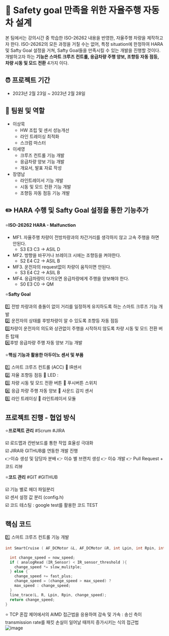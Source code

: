  # :car: Safety goal 만족을 위한 자율주행 자동차 설계 
본 팀에서는 강의시간 중 학습한 ISO-26262 내용을 반영한, 자율주행 차량을 제작하고자 한다.
ISO-26262의 모든 과정을 거칠 수는 없어, 특정 situation에 한정하여 HARA및 Safty Goal 설정을
거쳐, Safty Goal들을 만족시킬 수 있는 개발을 진행할 것이다. 개발하고자 하는 **기능은 스마트
크루즈 컨트롤, 응급차량 주행 양보, 조향등 자동 점등, 차량 시동 및 모드 전환** 4가지 이다.

## :alarm_clock: **프로젝트 기간**
- 2023년 2월 23일 ~ 2023년 2월 28일

## :construction_worker: **팀원 및 역할**
- 이상묵
  - HW 조립 및 센서 성능개선
  - 라인 트레이싱 최적화
  - 스크럼 마스터
- 이세영
  - 크루즈 컨트롤 기능 개발
  - 응급차량 양보 기능 개발
  - 개요서, 발표 자료 작성
- 장영남
  - 라인트레이서 기능 개발
  - 시동 및 모드 전환 기능 개발
  - 조향등 자동 점등 기능 개발

## :pencil2: HARA 수행 및 Safty Goal 설정을 통한 기능추가
  
:star:**ISO-26262 HARA - Malfunction**
- MF1. 자율주행 차량이 전방차량과의 차간거리를 생각하지 않고 고속 주행을 하면 안된다.
  - S3 E3 C3 -> ASIL D
- MF2. 방향을 바꾸거나 브레이크 시에는 조향등을 켜야한다.
  - S2 E4 C2 -> ASIL B
- MF3. 운전자의 request없이 차량이 움직이면 안된다.
  - S3 E4 C2 -> ASIL B
- MF4. 응급차량이 다가오면 응급차량에게 주행을 양보해야 한다.
  - S0 E3 C0 -> QM

:star:**Safty Goal**  
  
:one: 전방 차량과의 충돌이 없이 거리를 일정하게 유지하도록 하는 스마트 크루즈 기능 개발  
:two: 운전자의 상태를 후방차량이 알 수 있도록 조향등 자동 점등  
:three:차량이 운전자의 의도와 상관없이 주행을 시작하지 않도록 차량 시동 및 모드 전환 버튼 탑재  
:four:후방 응급차량 주행 자동 양보 기능 개발  

:star:**핵심 기능과 활용한 아두이노 센서 및 부품**  
  
:one: 스마트 크루즈 컨트롤 (ACC) :electric_plug: IR센서  
:two: 자율 조향등 점등 :electric_plug: LED :   
:three: 차량 시동 및 모드 전환 버튼 :electric_plug: 푸시버튼 스위치  
:four: 응급 차량 주행 자동 양보 :electric_plug: 사운드 감지 센서  
:five: 라인 트레이싱 :electric_plug: 라인트레이서 모듈  
  
## 프로젝트 진행 - 협업 방식
  
:star:**프로젝트 관리** #Scrum #JIRA 
  
:ballot_box_with_check: 로드맵과 칸반보드를 통한 작업 효율성 극대화  
:ballot_box_with_check: JIRA와 GITHUB를 연동한 개발 진행  
 :point_right:이슈 생성 및 담당자 분배 :point_right: 이슈 별 브랜치 생성 :point_right: 이슈 개발 :point_right: Pull Request + 코드 리뷰  
    
:star:**코드 관리** #GIT #GITHUB  
  
:ballot_box_with_check: 기능 별로 헤더 파일분리  
:ballot_box_with_check: 센서 설정 값 분리 (config.h)  
:ballot_box_with_check: 코드 테스팅 : google test를 활용한 코드 TEST 

## 핵심 코드
:one: 스마트 크루즈 컨트롤 기능 개발

```cpp
int SmartCruise ( AF_DCMotor &L, AF_DCMotor &R, int Lpin, int Rpin, int now_speed, int IR_Sensor ){
  
  int change_speed = now_speed;
  if ( analogRead (IR_Sensor) < IR_sensor_threshold ){
    change_speed *= slow_mulitple;
  } else {
    change_speed += fast_plus;
    change_speed = (change_speed > max_speed) ?        
    max_speed : change_speed;
  }
  line_trace(L, R, Lpin, Rpin, change_speed);
  return change_speed;
}
```
:star: TCP 혼잡 제어에서의 AIMD 접근법을 응용하여 감속 및 가속 : 송신 측이 transmission rate를 패킷 손실이 일어날 때까지 증가시키는 식의 접근법  
![image](https://user-images.githubusercontent.com/39327058/221467724-d8c960a3-2f5a-4bcc-afbd-83ba41bdb904.png)

